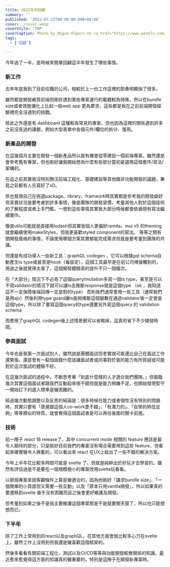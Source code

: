 ```yaml
---
title: 2022年中回顧
summary: ''
published: '2022-07-22T00:00:00.000+08:00'
cover: ./cover.webp
coverStyle: 'TOP'
coverCaption: Photo by Migue Olguin on <a href="https://www.pexels.com/zh-tw/photo/12743163/">Pexels</a>
tags:
  - ['回顧']

---
```


今年過了一半，是時候來簡單回顧這半年發生了哪些事情。

### 新工作

去年年底我到了目前任職的公司，相較於上一份工作這裡的節奏明顯快了很多。

雖然都是開發網頁前端但剛好遇到某些專案運行的載體較為特殊，所以在bundle size或者效能優化上比起一般web app 更為要求，這些都是我在之前前端開發經驗裡完全沒遇到的挑戰。

除此之外還是有 dashboard 這種較為常見的專案，但也因為這裡的關係遇到許多之前沒見過的課題，例如大型表單中各個元件/欄位的拆分、復用。

### 新產品的開發

在這幾個月主要在開發一個新產品所以就有機會從零建設一個前端專案，雖然還是會參考舊有專案，但也剛好讓我開始想為什麼有些部分當初是選用這個套件/寫法/架構的。

在這之前其實我沒特別關注前端工程化、基礎建設等其他跟非功能開發的議題，畢竟之前都有人先寫好了xD。

但也發現自己在挑選package、library、framwork時其實都是參考我的開發癖好但真實狀況是要考慮到許多事情，像是團隊的開發習慣、考量其他人對於這個技術的了解程度或者上手門檻，一想到這些事情其實我大部分時候都會依循現有寫法繼續實作。

像是utils可能就是直接用lodash但其實我個人更偏好ramda，mui v5 的theming就會繼續使用makeStyles，但我更喜歡styled component的寫法。
等等之類有關開發風格的事情，不論使用哪個方案其實都能完成需求但就是要考量到團隊的共識。

但還是有成功導入一些新工具：graphQL codegen ，它可以根據gql schema自動產生ts type或甚至是hook（看設定），這個工具最早是在前公司裡接觸到的，用過之後就覺得太香了，這個開發體驗真的提升不只一個檔次。

在「大部分」情況下不必為了這個query/mutation多寫一個ts type，甚至是可以不寫validator的情況下就可以讓ts去推斷response就是這個type
（ok ，我知道這不一定保障後端回傳一定是對的type）
否則我們通常會用一些工具（通常我們是用ajv）然後利用type guard讓ts能夠推斷這個變數在通過validator後一定會是這個type，所以除了要寫這個query的type還要另外寫這個query 的 validation schema

而使用了graphQL codegen後上述情景都可以省略掉，這真的省下不少開發時間。

### 參與面試

今年也是我第一次面試別人，雖然說是團體面試但老實說可能還比自己在面試工作還緊張，還是會有一點怕說錯什麼話讓面試者或同事對於我的能力有所質疑或可能對於這次面試的體驗不好。

在這幾次面試的過程中，不斷思考著「到底什麼樣的人才適合我們團隊。」但面臨幾次其實這個面試者跟我們互動起來很不錯但就是能力稍嫌不足，也開始發現堅守一開始訂下的選人標準是蠻困難的。

經過幾次動態調整以及反思的結論是：很多時候在能力或者個性沒有特別的問題時，其實只要有「感覺跟這個人co-work會不錯」、「有潛力的」、「自學的熱忱足夠」等等類似的特質，就會覺得這個面試者是可以再往後面的關卡前進。

### 技術

前一陣子 react 18 release了，其中 concurrent mode 相關的 feature 應該是最令人期待的部分，只是剛好目前我們的專案沒有場合需要用到這些 feature，但看起來確實蠻令人興奮的，可以看出來 react 在UX上給出了一些不錯的解決方案。

今年上半年花比較多時間可能是 svelte 了，但就是純粹出於好玩才去學習的。雖然有評估過是不是要在一個規模極小的專案改用svelte玩看看。

以那個專案來說客觀條件上算是蠻適合的，因為他剛好「講求bundle size」、「一個簡單的小頁面但又需要一些互動」以及「原本只用vanilla開發」，所以如果真的要遷移到svelte 幾乎沒有困難而且之後會更好維護及開發。

但考量到如果之後不是我主要維護這個專案那是不是就要開天窗了，所以也只能想想而已。

### 下半年

除了工作上常用到的react以及graphQL，在其他方面會放比較多心力在svelte上，雖然工作上沒用到但我還是蠻喜歡這個框架的。

然後多看看有關前端工程化、測試以及CI/CD等等與功能開發較無關係的知識，最近愈來愈覺得這方面的知識真的蠻重要的，特別是這陣子在開發新專案時。
